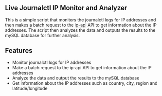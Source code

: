 ## Live Journalctl IP Monitor and Analyzer

This is a simple script that monitors the journalctl logs for IP addresses and then makes a batch request to the [ip-api](https://ip-api.com/) API to get information about the IP addresses. The script then analyzes the data and outputs the results to the mySQL database for further analysis.

## Features

- Monitor journalctl logs for IP addresses
- Make a batch request to the ip-api API to get information about the IP addresses
- Analyze the data and output the results to the mySQL database
- Get information about the IP addresses such as country, city, region and latitude/longitude